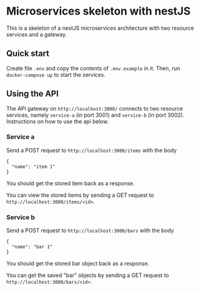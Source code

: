 # Microservices skeleton with nestJS

This is a skeleton of a nestJS microservices architecture with two resource services and a gateway. 

## Quick start

Create file `.env` and copy the contents of `.env.example` in it. Then, run `docker-compose up` to start the services.

## Using the API

The API gateway on `http://localhost:3000/` connects to two resource services, namely `service-a` (in port 3001) and `service-b` (in port 3002). Instructions on how to use the api below.

### Service a

Send a POST request to `http://localhost:3000/items` with the body

```
{
  "name": "item 1"
}
```

You should get the stored item back as a response. 

You can view the stored items by sending a GET request to `http://localhost:3000/items/<id>`.

### Service b

Send a POST request to `http://localhost:3000/bars` with the body

```
{
  "name": "bar 1"
}
```

You should get the stored bar object back as a response. 

You can get the saved "bar" objects by sending a GET request to `http://localhost:3000/bars/<id>`.
